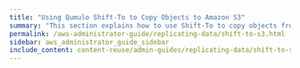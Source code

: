```yaml
---
title: "Using Qumulo Shift-To to Copy Objects to Amazon S3"
summary: "This section explains how to use Shift-To to copy objects from a directory in a Qumulo cluster to a folder in an Amazon Simple Storage Service (Amazon S3) bucket and how to manage Shift relationships."
permalink: /aws-administrator-guide/replicating-data/shift-to-s3.html
sidebar: aws_administrator_guide_sidebar
include_content: content-reuse/admin-guides/replicating-data/shift-to-s3.md
---
```


